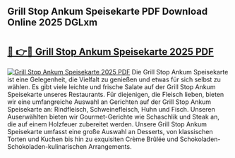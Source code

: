 ## Grill Stop Ankum Speisekarte PDF Download Online 2025 DGLxm

# <h2><a href="http://gcds4v.nevu.top/?p=Grill+Stop+Ankum+Speisekarte">🔗 👉🔴 Grill Stop Ankum Speisekarte 2025 PDF</a></h2>

[![Grill Stop Ankum Speisekarte 2025 PDF](https://i.imgur.com/dBaPXMq.png)](http://gcds4v.nevu.top/?p=Grill+Stop+Ankum+Speisekarte)
Die Grill Stop Ankum Speisekarte ist eine Gelegenheit, die Vielfalt zu genießen und etwas für sich selbst zu wählen. Es gibt viele leichte und frische Salate auf der Grill Stop Ankum Speisekarte unseres Restaurants. Für diejenigen, die Fleisch lieben, bieten wir eine umfangreiche Auswahl an Gerichten auf der Grill Stop Ankum Speisekarte an: Rindfleisch, Schweinefleisch, Huhn und Fisch. Unseren Auserwählten bieten wir Gourmet-Gerichte wie Schaschlik und Steak an, die auf einem Holzfeuer zubereitet werden. Unsere Grill Stop Ankum Speisekarte umfasst eine große Auswahl an Desserts, von klassischen Torten und Kuchen bis hin zu exquisiten Crème Brûlée und Schokoladen-Schokoladen-kulinarischen Arrangements.
